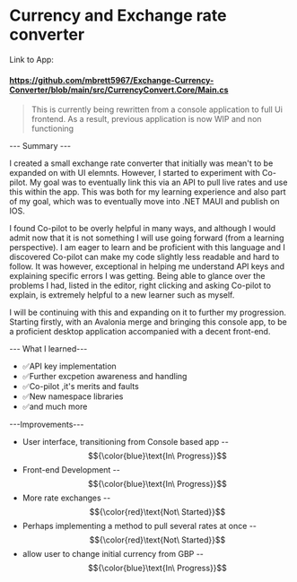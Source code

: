 # Currency and Exchange rate converter

Link to App:<h4>https://github.com/mbrett5967/Exchange-Currency-Converter/blob/main/src/CurrencyConvert.Core/Main.cs</h4>
> This is currently being rewritten from a console application to full Ui frontend. As a result, previous application is now WIP and non functioning

--- Summary --- 

I created a small exchange rate converter that initially was mean't to be expanded on with UI elemnts. However, I started to experiment with Co-pilot. My goal was to eventually link this via an API to pull live rates and use this within the app. This was both for my learning experience and also part of my goal, which was to eventually move into .NET MAUI and publish on IOS.

I found Co-pilot to be overly helpful in many ways, and although I would admit now that it is not something I will use going forward (from a learning perspective). I am eager to learn and be proficient with this language and I discovered Co-pilot can make my code slightly less readable and hard to follow. It was however, exceptional in helping me understand API keys and explaining specific errors I was getting. Being able to glance over the problems I had, listed in the editor, right clicking and asking Co-pilot to explain, is extremely helpful to a new learner such as myself.

I will be continuing with this and expanding on it to further my progression. Starting firstly, with an Avalonia merge and bringing this console app, to be a proficient desktop application accompanied with a decent front-end. 

--- What I learned---
* ✅API key implementation
* ✅Further excpetion awareness and handling
* ✅Co-pilot ,it's merits and faults
* ✅New namespace libraries
* ✅and much more


---Improvements---
 * User interface, transitioning from Console based app -- $${\color{blue}\text{In\ Progress}}$$
 * Front-end Development -- $${\color{blue}\text{In\ Progress}}$$
 * More rate exchanges -- $${\color{red}\text{Not\ Started}}$$
 * Perhaps implementing a method to pull several rates at once -- $${\color{red}\text{Not\ Started}}$$
 * allow user to change initial currency from GBP -- $${\color{blue}\text{In\ Progress}}$$

 
